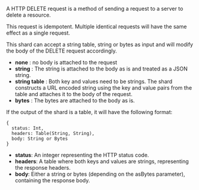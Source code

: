 A HTTP DELETE request is a method of sending a request to a server to delete a resource.

This request is idempotent. Multiple identical requests will have the same effect as a single request.

This shard can accept a string table, string or bytes as input and will modify the body of the DELETE request accordingly.
- **none** : no body is attached to the request
- **string** : The string is attached to the body as is and treated as a JSON string.
- **string table** : Both key and values need to be strings. The shard constructs a URL encoded string using the key and value pairs from the table and attaches it to the body of the request.
- **bytes** : The bytes are attached to the body as is.

If the output of the shard is a table, it will have the following format:
```shards
{
  status: Int,
  headers: Table(String, String),
  body: String or Bytes
}
```
- **status**: An integer representing the HTTP status code.
- **headers**: A table where both keys and values are strings, representing the response headers.
- **body**: Either a string or bytes (depending on the asBytes parameter), containing the response body.

